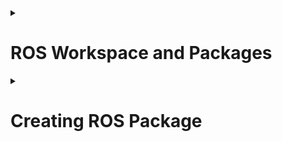<!-- http://wiki.ros.org/ROS/Tutorials/NavigatingTheFilesystem<br>
http://wiki.ros.org/ROS/Tutorials/CreatingPackage<br>
http://wiki.ros.org/ROS/Tutorials/BuildingPackages<br> -->

<details>
  <summary><h1>ROS Workspace and Packages</h1></summary>
 ​	A workspace is a set of directories (or folders) where you store related pieces of ROS code. The official name for workspaces in ROS is catkin workspaces.

​	Consider a simple drone project like the ones you have done in AeroNav Event. In that event we have provided you a basic PID controller and you have written program to follow a path and count the number of boxes along the way. So, basically there were 3 parts 
  1. Drone Controller
  2. Following the path
  3. Count boxes using camera 

​	All the 3 parts were programmed in a controller.py file which made the code a huge mess. In ROS we can use separate code files of a single part (Ex: drone controller) kept in separate folders called **packages**. Example: there is a famous open source package called PX4 which is used to control drone in ROS. So handling code files in ROS is simple and easier.

  <h3>File Structure of Workspace</h3>
  
   ```bash
    .
└── ros_ws
    └── src
        ├── Package1
        ├── Package2
        └── Package3
  ```
  
  <h3>Creating a Workspace</h3>
  
   ```bash
   mkdir -p ~/catkin_ws/src
   cd ~/catkin_ws/
  ```

</details>

<details>
  <summary><h1>Creating ROS Package</h1></summary>
  
  ```bash
   catkin_create_pkg path_follower rospy roscpp PX4
  ```
  
  The above command is used to create package in ROS
  The command contains 3 parts 
  1. catkin_create_pkg : which indicates your creating package
  2. path_follower : package name (The folder name in which you keep your code files)
  3. rospy roscpp PX4 : These are dependecies for the package 
  
  For example if you need to create a package for path following you need a controller. You can use the open source PX4 controller. Hence in the code which u write u need to use the PX4 functions to control drone So, PX4 is depedency for your package. 
  
  roscpp is the package which you need to keep as dependency when your coding in C++
  
  rospy is the package which you need to keep as dependency when your coding in python
  
  <h3>Buildng the Package</h3>
  
  As you know in ROS we can use multiple code files to integrate all code files, to use functionalities of all code files we need to build the package.
  For building the package we use CMake and Catkin Build.
  In home directory type below commands to build all packages in the worksapce at once
  
  ```bash
   source /opt/ros/noetic/setup.bash
   cd catkin_ws
   catkin_make
  ```
  After building the package ,the structure of package will be
  
  ```bash
  .
├── CMakeLists.txt
├── package.xml
└── src
    └── code.py

  ```
  [Further Reading 1](http://wiki.ros.org/ROS/Tutorials/CreatingPackage)
  [Further Reading 2](http://wiki.ros.org/ROS/Tutorials/BuildingPackages)
  
  
</details>
